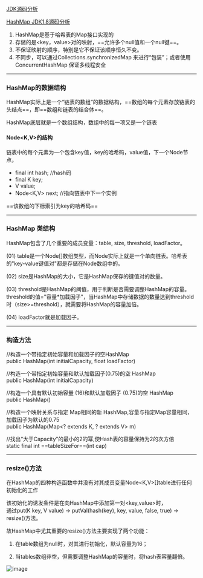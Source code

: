 [JDK源码分析](http://blog.csdn.net/u010887744/article/category/6126950)

[HashMap JDK1.8源码分析](http://blog.csdn.net/u010887744/article/details/50346257)

1. HashMap是基于哈希表的Map接口实现的
2. 存储的是<key，value>对的映射，==允许多个null值和一个null键==。
3. 不保证映射的顺序，特别是它不保证该顺序恒久不变。
4. 不同步，可以通过Collections.synchronizedMap 来进行“包装”；或者使用 ConcurrentHashMap 保证多线程安全
---
### HashMap的数据结构
HashMap实际上是一个“链表的数组”的数据结构，==数组的每个元素存放链表的头结点==，即==数组和链表的结合体==。        

HashMap底层就是一个数组结构，数组中的每一项又是一个链表     
#### Node<K,V>的结构
链表中的每个元素为一个包含key值，key的哈希码，value值，下一个Node节点，
- final int hash; //hash码
- final K key;
- V value;
- Node<K,V> next; //指向链表中下一个实例    

==该数组的下标索引为key的哈希码==     

---
### HashMap 类结构
HashMap包含了几个重要的成员变量：table, size, threshold, loadFactor。

(01) table是一个Node[]数组类型，而Node实际上就是一个单向链表。哈希表的"key-value键值对"都是存储在Node数组中的。    

(02) size是HashMap的大小，它是HashMap保存的键值对的数量。   

(03) threshold是HashMap的阈值，用于判断是否需要调整HashMap的容量。threshold的值="容量*加载因子"，当HashMap中存储数据的数量达到threshold时（size>=threshold），就需要将HashMap的容量加倍。     

(04) loadFactor就是加载因子。

---
### 构造方法
//构造一个带指定初始容量和加载因子的空HashMap       
    public HashMap(int initialCapacity, float loadFactor)
    
//构造一个带指定初始容量和默认加载因子(0.75)的空 HashMap    
    public HashMap(int initialCapacity)
    
//构造一个具有默认初始容量 (16)和默认加载因子 (0.75)的空 HashMap    
    public HashMap()     
    
//构造一个映射关系与指定 Map相同的新 HashMap,容量与指定Map容量相同，加载因子为默认的0.75     
    public HashMap(Map<? extends K, ? extends V> m)    
    
//找出“大于Capacity”的最小的2的幂,使Hash表的容量保持为2的次方倍    
static final int ==tableSizeFor==(int cap)

---
### resize()方法

在HashMap的四种构造函数中并没有对其成员变量Node<K,V>[]table进行任何初始化的工作          

该初始化的诱发条件是在向HashMap中添加第一对<key,value>时，  
通过put(K key, V value) -> putVal(hash(key), key, value, false, true) -> resize()方法。  

故HashMap中尤其重要的resize()方法主要实现了两个功能：

1. 在table数组为null时，对其进行初始化，默认容量为16；

2. 当tables数组非空，但需要调整HashMap的容量时，将hash表容量翻倍。

![image](http://on-img.com/chart_image/59b25577e4b04308eadcd192.png)